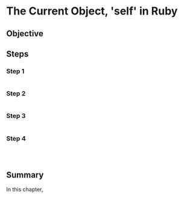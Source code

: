 # The Current Object, 'self' in Ruby

## Objective



## Steps

### Step 1



```ruby

```

### Step 2



```ruby

```


### Step 3


```ruby

```

 
### Step 4



```ruby

```


```ruby

```


```ruby

```



## Summary

In this chapter, 

